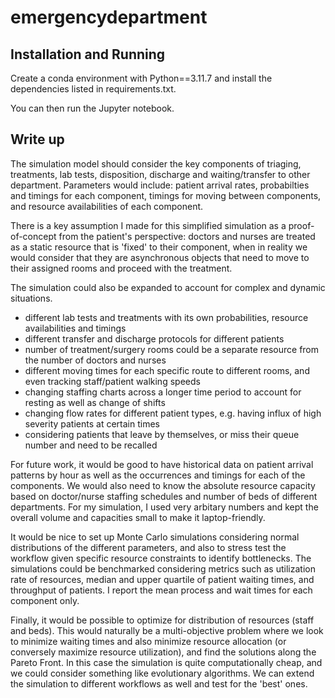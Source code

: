 # emergencydepartment

## Installation and Running
Create a conda environment with Python==3.11.7 and install the dependencies listed in requirements.txt.

You can then run the Jupyter notebook.

## Write up
The simulation model should consider the key components of triaging, treatments, lab tests, disposition, discharge and waiting/transfer to other department.
Parameters would include: patient arrival rates, probabilties and timings for each component, timings for moving between components, and resource availabilities of each component.

There is a key assumption I made for this simplified simulation as a proof-of-concept from the patient's perspective: doctors and nurses are treated as a static resource that is 'fixed' to their component, when in reality we would consider that they are asynchronous objects that need to move to their assigned rooms and proceed with the treatment.

The simulation could also be expanded to account for complex and dynamic situations.
- different lab tests and treatments with its own probabilities, resource availabilities and timings
- different transfer and discharge protocols for different patients
- number of treatment/surgery rooms could be a separate resource from the number of doctors and nurses
- different moving times for each specific route to different rooms, and even tracking staff/patient walking speeds
- changing staffing charts across a longer time period to account for resting as well as change of shifts
- changing flow rates for different patient types, e.g. having influx of high severity patients at certain times
- considering patients that leave by themselves, or miss their queue number and need to be recalled

For future work, it would be good to have historical data on patient arrival patterns by hour as well as the occurrences and timings for each of the components. We would also need to know the absolute resource capacity based on doctor/nurse staffing schedules and number of beds of different departments. For my simulation, I used very arbitary numbers and kept the overall volume and capacities small to make it laptop-friendly.

It would be nice to set up Monte Carlo simulations considering normal distributions of the different parameters, and also to stress test the workflow given specific resource constraints to identify bottlenecks. The simulations could be benchmarked considering metrics such as utilization rate of resources, median and upper quartile of patient waiting times, and throughput of patients. I report the mean process and wait times for each component only.

Finally, it would be possible to optimize for distribution of resources (staff and beds). This would naturally be a multi-objective problem where we look to minimize waiting times and also minimize resource allocation (or conversely maximize resource utilization), and find the solutions along the Pareto Front. In this case the simulation is quite computationally cheap, and we could consider something like evolutionary algorithms. We can extend the simulation to different workflows as well and test for the 'best' ones.
